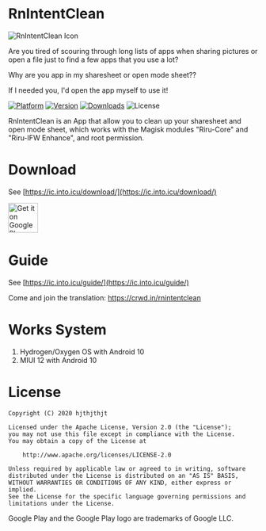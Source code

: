 # RnIntentClean
![RnIntentClean Icon](https://raw.githubusercontent.com/hjthjthjt/RnIntentClean/master/app/src/main/res/mipmap-xxxhdpi/ic_launcher.png)

Are you tired of scouring through long lists of apps when sharing pictures or open a file just to find a few apps that you use a lot?

Why are you app in my sharesheet or open mode sheet??

If I needed you, I'd open the app myself to use it!

[![Platform](https://img.shields.io/badge/platform-android-orange.svg)](https://github.com/hjthjthjt/RnIntentClean)
[![Version](https://img.shields.io/github/v/release/hjthjthjt/RnIntentClean)](https://github.com/hjthjthjt/RnIntentClean/releases)
[![Downloads](https://img.shields.io/github/downloads/hjthjthjt/RnIntentClean/total.svg)](https://github.com/hjthjthjt/RnIntentClean/releases)
![License](https://img.shields.io/badge/License-Apache%202.0-red)

RnIntentClean is an App that allow you to clean up your sharesheet and open mode sheet, which works with the Magisk modules "Riru-Core" and "Riru-IFW Enhance", and root permission.

# Download
See [https://ic.into.icu/download/](https://ic.into.icu/download/)

<a href='https://play.google.com/store/apps/details?id=com.jakting.shareclean&pcampaignid=pcampaignidMKT-Other-global-all-co-prtnr-py-PartBadge-Mar2515-1'><img alt='Get it on Google Play' src='https://play.google.com/intl/zh-TW/badges/static/images/badges/en_badge_web_generic.png' height="60px" width="auto"/></a>

# Guide
See [https://ic.into.icu/guide/](https://ic.into.icu/guide/)

Come and join the translation: https://crwd.in/rnintentclean

# Works System
1. Hydrogen/Oxygen OS with Android 10
2. MIUI 12 with Android 10

# License

    Copyright (C) 2020 hjthjthjt

    Licensed under the Apache License, Version 2.0 (the "License");
    you may not use this file except in compliance with the License.
    You may obtain a copy of the License at

        http://www.apache.org/licenses/LICENSE-2.0

    Unless required by applicable law or agreed to in writing, software
    distributed under the License is distributed on an "AS IS" BASIS,
    WITHOUT WARRANTIES OR CONDITIONS OF ANY KIND, either express or implied.
    See the License for the specific language governing permissions and
    limitations under the License.
    
Google Play and the Google Play logo are trademarks of Google LLC.